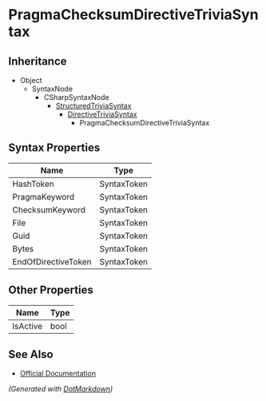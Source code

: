 # PragmaChecksumDirectiveTriviaSyntax

## Inheritance

* Object
  * SyntaxNode
    * CSharpSyntaxNode
      * [StructuredTriviaSyntax](StructuredTriviaSyntax.md)
        * [DirectiveTriviaSyntax](DirectiveTriviaSyntax.md)
          * PragmaChecksumDirectiveTriviaSyntax

## Syntax Properties

| Name                | Type        |
| ------------------- | ----------- |
| HashToken           | SyntaxToken |
| PragmaKeyword       | SyntaxToken |
| ChecksumKeyword     | SyntaxToken |
| File                | SyntaxToken |
| Guid                | SyntaxToken |
| Bytes               | SyntaxToken |
| EndOfDirectiveToken | SyntaxToken |

## Other Properties

| Name     | Type |
| -------- | ---- |
| IsActive | bool |

## See Also

* [Official Documentation](https://docs.microsoft.com/en-us/dotnet/api/microsoft.codeanalysis.csharp.syntax.pragmachecksumdirectivetriviasyntax)


*\(Generated with [DotMarkdown](http://github.com/JosefPihrt/DotMarkdown)\)*